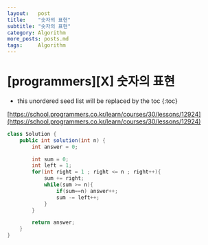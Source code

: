 ```yaml
---
layout:   post
title:    "숫자의 표현"
subtitle: "숫자의 표현"
category: Algorithm
more_posts: posts.md
tags:     Algorithm
---
```

# [programmers][X] 숫자의 표현

<!--more-->
<!-- Table of contents -->
* this unordered seed list will be replaced by the toc
{:toc}

[https://school.programmers.co.kr/learn/courses/30/lessons/12924](https://school.programmers.co.kr/learn/courses/30/lessons/12924)

```java
class Solution {
    public int solution(int n) {
        int answer = 0;

        int sum = 0;
        int left = 1;
        for(int right = 1 ; right <= n ; right++){
            sum += right;
            while(sum >= n){
                if(sum==n) answer++;
                sum -= left++;
            }
        }

        return answer;
    }
}
```